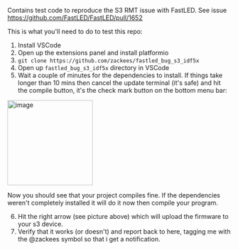 Contains test code to reproduce the S3 RMT issue with FastLED. See issue https://github.com/FastLED/FastLED/pull/1652

This is what you'll need to do to test this repo:

  1. Install VSCode
  2. Open up the extensions panel and install platformio
  3. `git clone https://github.com/zackees/fastled_bug_s3_idf5x`
  4. Open up `fastled_bug_s3_idf5x` directory in VSCode
  5. Wait a couple of minutes for the dependencies to install. If things take longer than 10 mins then cancel the update terminal (it's safe) and hit the compile button, it's the check mark button on the bottom menu bar:
  
  
<img width="192" alt="image" src="https://github.com/user-attachments/assets/bb3b8046-ecde-4008-b16f-19e572852b94">

Now you should see that your project compiles fine. If the dependencies weren't completely installed it will do it now then compile your program.

  6. Hit the right arrow (see picture above) which will upload the firmware to your s3 device.
  7. Verify that it works (or doesn't) and report back to here, tagging me with the @zackees symbol so that i get a notification.


  
